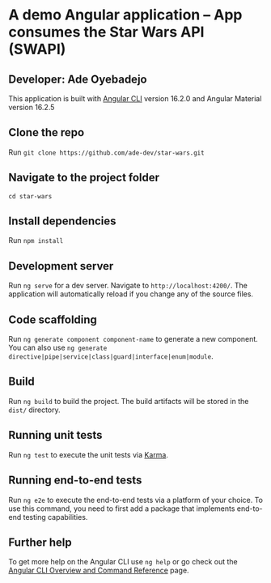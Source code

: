 # A demo Angular application – App consumes the Star Wars API (SWAPI)

## Developer: Ade Oyebadejo

This application is built with [Angular CLI](https://github.com/angular/angular-cli) version 16.2.0 and Angular Material version 16.2.5

## Clone the repo

Run `git clone https://github.com/ade-dev/star-wars.git`

## Navigate to the project folder

`cd star-wars`

## Install dependencies

Run `npm install`

## Development server

Run `ng serve` for a dev server. Navigate to `http://localhost:4200/`. The application will automatically reload if you change any of the source files.

## Code scaffolding

Run `ng generate component component-name` to generate a new component. You can also use `ng generate directive|pipe|service|class|guard|interface|enum|module`.

## Build

Run `ng build` to build the project. The build artifacts will be stored in the `dist/` directory.

## Running unit tests

Run `ng test` to execute the unit tests via [Karma](https://karma-runner.github.io).

## Running end-to-end tests

Run `ng e2e` to execute the end-to-end tests via a platform of your choice. To use this command, you need to first add a package that implements end-to-end testing capabilities.

## Further help

To get more help on the Angular CLI use `ng help` or go check out the [Angular CLI Overview and Command Reference](https://angular.io/cli) page.
